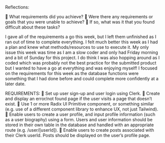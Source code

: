 Reflections:

🎯 What requirements did you achieve?
🎯 Were there any requirements or goals that you were unable to achieve?
🎯 If so, what was it that you found difficult about these tasks?

I gave all of the requirements a go this week, but I left them unfinished as I ran out of time to complete everything. I felt much better this week as I had a plan and knew what methods/resources to use to execute it. My only issue this week was time as I am a slow coder and only had Friday morning and a bit of Sunday for this project. I do think I was also hopping around as I coded which was probably not the best practice for the submitted product but I wanted to have a go at everything and was enjoying myself! I focused on the requirements for this week as the database functions were something that I had done before and could complete more confidently at a later date.

REQUIREMENTS:
🎯 Set up user sign-up and user login using Clerk.
🎯 Create and display an error/not found page if the user visits a page that doesn’t exist.
🎯 Use 1 or more Radix UI Primitive component, or something similar (e.g. use of a different component library to enhance UX, not just Tailwind).
🎯 Enable users to create a user profile, and input profile information (such as a user biography) using a form. Users and user information should be stored in their own table in the database and handled with an appropriate route (e.g. /user/[userId]).
🎯 Enable users to create posts associated with their Clerk userId. Posts should be displayed on the user’s profile page.
